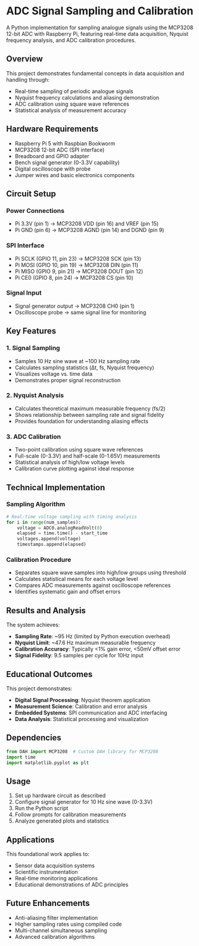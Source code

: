 # ADC Signal Sampling and Calibration

A Python implementation for sampling analogue signals using the MCP3208 12-bit ADC with Raspberry Pi, featuring real-time data acquisition, Nyquist frequency analysis, and ADC calibration procedures.

## Overview

This project demonstrates fundamental concepts in data acquisition and handling through:
- Real-time sampling of periodic analogue signals
- Nyquist frequency calculations and aliasing demonstration
- ADC calibration using square wave references
- Statistical analysis of measurement accuracy

## Hardware Requirements

- Raspberry Pi 5 with Raspbian Bookworm
- MCP3208 12-bit ADC (SPI interface)
- Breadboard and GPIO adapter
- Bench signal generator (0-3.3V capability)
- Digital oscilloscope with probe
- Jumper wires and basic electronics components

## Circuit Setup

### Power Connections
- Pi 3.3V (pin 1) → MCP3208 VDD (pin 16) and VREF (pin 15)
- Pi GND (pin 6) → MCP3208 AGND (pin 14) and DGND (pin 9)

### SPI Interface
- Pi SCLK (GPIO 11, pin 23) → MCP3208 SCK (pin 13)
- Pi MOSI (GPIO 10, pin 19) → MCP3208 DIN (pin 11)
- Pi MISO (GPIO 9, pin 21) → MCP3208 DOUT (pin 12)
- Pi CE0 (GPIO 8, pin 24) → MCP3208 CS (pin 10)

### Signal Input
- Signal generator output → MCP3208 CH0 (pin 1)
- Oscilloscope probe → same signal line for monitoring

## Key Features

### 1. Signal Sampling
- Samples 10 Hz sine wave at ~100 Hz sampling rate
- Calculates sampling statistics (Δt, fs, Nyquist frequency)
- Visualizes voltage vs. time data
- Demonstrates proper signal reconstruction

### 2. Nyquist Analysis
- Calculates theoretical maximum measurable frequency (fs/2)
- Shows relationship between sampling rate and signal fidelity
- Provides foundation for understanding aliasing effects

### 3. ADC Calibration
- Two-point calibration using square wave references
- Full-scale (0-3.3V) and half-scale (0-1.65V) measurements
- Statistical analysis of high/low voltage levels
- Calibration curve plotting against ideal response

## Technical Implementation

### Sampling Algorithm
```python
# Real-time voltage sampling with timing analysis
for i in range(num_samples):
    voltage = ADC0.analogReadVolt(0)
    elapsed = time.time() - start_time
    voltages.append(voltage)
    timestamps.append(elapsed)
```

### Calibration Procedure
- Separates square wave samples into high/low groups using threshold
- Calculates statistical means for each voltage level
- Compares ADC measurements against oscilloscope references
- Identifies systematic gain and offset errors

## Results and Analysis

The system achieves:
- **Sampling Rate**: ~95 Hz (limited by Python execution overhead)
- **Nyquist Limit**: ~47.6 Hz maximum measurable frequency
- **Calibration Accuracy**: Typically <1% gain error, <50mV offset error
- **Signal Fidelity**: 9.5 samples per cycle for 10Hz input

## Educational Outcomes

This project demonstrates:
- **Digital Signal Processing**: Nyquist theorem application
- **Measurement Science**: Calibration and error analysis
- **Embedded Systems**: SPI communication and ADC interfacing
- **Data Analysis**: Statistical processing and visualization

## Dependencies

```python
from DAH import MCP3208  # Custom DAH library for MCP3208
import time
import matplotlib.pyplot as plt
```

## Usage

1. Set up hardware circuit as described
2. Configure signal generator for 10 Hz sine wave (0-3.3V)
3. Run the Python script
4. Follow prompts for calibration measurements
5. Analyze generated plots and statistics

## Applications

This foundational work applies to:
- Sensor data acquisition systems
- Scientific instrumentation
- Real-time monitoring applications
- Educational demonstrations of ADC principles

## Future Enhancements

- Anti-aliasing filter implementation
- Higher sampling rates using compiled code
- Multi-channel simultaneous sampling
- Advanced calibration algorithms